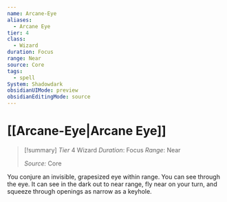 ```yaml
---
name: Arcane-Eye
aliases:
  - Arcane Eye
tier: 4
class:
  - Wizard
duration: Focus
range: Near
source: Core
tags:
  - spell
System: Shadowdark
obsidianUIMode: preview
obsidianEditingMode: source
---
```

# [[Arcane-Eye|Arcane Eye]]

>[!summary]
> *Tier* 4
> Wizard
> *Duration*: Focus
> *Range*: Near
> 
> *Source:* Core

You conjure an invisible, grapesized eye within range. You can see through the eye. It can see in the dark out to near range, fly near on your turn, and squeeze through openings as narrow as a keyhole.


